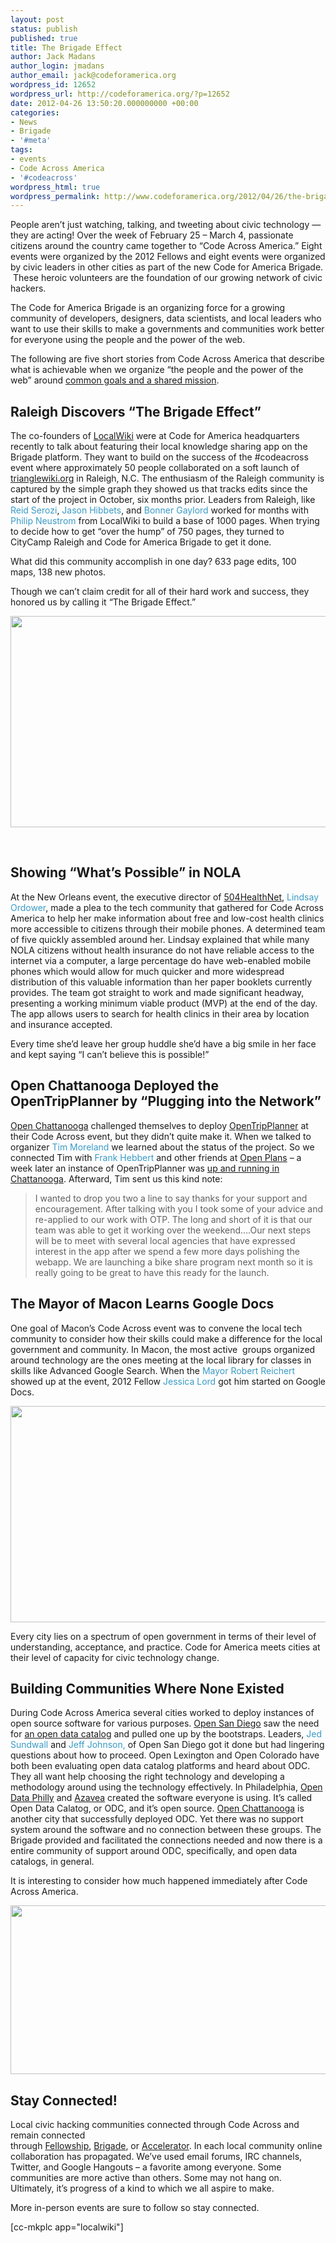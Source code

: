 ```yaml
---
layout: post
status: publish
published: true
title: The Brigade Effect
author: Jack Madans
author_login: jmadans
author_email: jack@codeforamerica.org
wordpress_id: 12652
wordpress_url: http://codeforamerica.org/?p=12652
date: 2012-04-26 13:50:20.000000000 +00:00
categories:
- News
- Brigade
- '#meta'
tags:
- events
- Code Across America
- '#codeacross'
wordpress_html: true
wordpress_permalink: http://www.codeforamerica.org/2012/04/26/the-brigade-effect/
---
```


<p>People aren’t just watching, talking, and tweeting about civic technology — they are acting! Over the week of February 25 – March 4, passionate citizens around the country came together to “Code Across America.” Eight events were organized by the 2012 Fellows and eight events were organized by civic leaders in other cities as part of the new Code for America Brigade.  These heroic volunteers are the foundation of our growing network of civic hackers.<strong><strong><br/>
</strong></strong></p>
<p dir="ltr">The Code for America Brigade is an organizing force for a growing community of developers, designers, data scientists, and local leaders who want to use their skills to make a governments and communities work better for everyone using the people and the power of the web.</p>
<p>The following are five short stories from Code Across America that describe what is achievable when we organize “the people and the power of the web” around <a href="http://brigade.codeforamerica.org/about">common goals and a shared mission</a>.</p>
<h2 dir="ltr">Raleigh Discovers “The Brigade Effect”</h2>
<p>The co-founders of <a href="http://localwiki.org/">LocalWiki</a> were at Code for America headquarters recently to talk about featuring their local knowledge sharing app on the Brigade platform. They want to build on the success of the #codeacross event where approximately 50 people collaborated on a soft launch of <a href="http://trianglewiki.org/">trianglewiki.org</a> in Raleigh, N.C. The enthusiasm of the Raleigh community is captured by the simple graph they showed us that tracks edits since the start of the project in October, six months prior. Leaders from Raleigh, like <span style="color: #399bc6;">Reid Serozi</span>, <span style="color: #399bc6;">Jason Hibbets</span>, and <span style="color: #399bc6;">Bonner Gaylord</span> worked for months with <span style="color: #399bc6;">Philip Neustrom</span> from LocalWiki to build a base of 1000 pages. When trying to decide how to get “over the hump” of 750 pages, they turned to CityCamp Raleigh and Code for America Brigade to get it done.</p>
<p>What did this community accomplish in one day? 633 page edits, 100 maps, 138 new photos.</p>
<p>Though we can’t claim credit for all of their hard work and success, they honored us by calling it “The Brigade Effect.”</p>
<p><strong><strong><img alt="" height="338px;" src="https://lh5.googleusercontent.com/Pl8WhwIT4aXLzX80Z1Xjnwg6CUs6npE0LUqKuLniTLPy6QKvS4oKDwJXpPq-HOuEZ4qadgBlCTZX0Zx-QbknmS_HpVpP7iUWfPWc0kFxYt0whWqhTus" width="661px;"/></strong></strong></p>
<p> </p>
<h2 dir="ltr">Showing “What’s Possible” in NOLA</h2>
<p>At the New Orleans event, the executive director of <a href="http://www.504healthnet.org/">504HealthNet</a>, <span style="color: #399bc6;">Lindsay Ordower</span>, made a plea to the tech community that gathered for Code Across America to help her make information about free and low-cost health clinics more accessible to citizens through their mobile phones. A determined team of five quickly assembled around her. Lindsay explained that while many NOLA citizens without health insurance do not have reliable access to the internet via a computer, a large percentage do have web-enabled mobile phones which would allow for much quicker and more widespread distribution of this valuable information than her paper booklets currently provides. The team got straight to work and made significant headway, presenting a working minimum viable product (MVP) at the end of the day. The app allows users to search for health clinics in their area by location and insurance accepted.</p>
<p>Every time she’d leave her group huddle she’d have a big smile in her face and kept saying “I can’t believe this is possible!”<strong><strong><br/>
</strong></strong></p>
<h2 dir="ltr">Open Chattanooga Deployed the OpenTripPlanner by “Plugging into the Network”</h2>
<p><a href="http://openchattanooga.com/">Open Chattanooga</a> challenged themselves to deploy <a href="http://civiccommons.org/apps/opentripplanner">OpenTripPlanner</a> at their Code Across event, but they didn’t quite make it. When we talked to organizer <span style="color: #399bc6;">Tim Moreland</span> we learned about the status of the project. So we connected Tim with <span style="color: #399bc6;">Frank Hebbert</span> and other friends at <a href="http://openplans.org/">Open Plans</a> – a week later an instance of OpenTripPlanner was <a href="http://routrcha.org/opentripplanner-webapp/#/.">up and running in Chattanooga</a>. Afterward, Tim sent us this kind note:<strong><strong><br/>
</strong></strong></p>
<blockquote>
<p dir="ltr">I wanted to drop you two a line to say thanks for your support and encouragement. After talking with you I took some of your advice and re-applied to our work with OTP. The long and short of it is that our team was able to get it working over the weekend….Our next steps will be to meet with several local agencies that have expressed interest in the app after we spend a few more days polishing the webapp. We are launching a bike share program next month so it is really going to be great to have this ready for the launch.</p>
</blockquote>
<h2 dir="ltr">The Mayor of Macon Learns Google Docs</h2>
<p>One goal of Macon’s Code Across event was to convene the local tech community to consider how their skills could make a difference for the local government and community. In Macon, the most active  groups organized around technology are the ones meeting at the local library for classes in skills like Advanced Google Search. When the <span style="color: #399bc6;">Mayor Robert Reichert</span> showed up at the event, 2012 Fellow <span style="color: #399bc6;">Jessica Lord</span> got him started on Google Docs.</p>
<p><strong><strong> <img alt="" height="346px;" src="https://lh5.googleusercontent.com/gXT7Y_40-tGR3BA20qKcGqa_GkwMPNgPT_AWvsj9mid0QTUEQ-f285DhNberSex5KvNIRiKCacBPy3_6s5pQwE2PAojiy5cjzbYhUeQlK2UsTWIct6E" width="507px;"/><br/>
</strong></strong></p>
<p>Every city lies on a spectrum of open government in terms of their level of understanding, acceptance, and practice. Code for America meets cities at their level of capacity for civic technology change.<strong><strong><br/>
</strong></strong></p>
<h2 dir="ltr">Building Communities Where None Existed</h2>
<p>During Code Across America several cities worked to deploy instances of open source software for various purposes. <a href="http://opensandiego.org/">Open San Diego</a> saw the need for <a href="http://catalog.opensandiego.org/">an open data catalog</a> and pulled one up by the bootstraps. Leaders, <span style="color: #399bc6;">Jed Sundwall</span> and <span style="color: #399bc6;">Jeff Johnson,</span> of Open San Diego got it done but had lingering questions about how to proceed. Open Lexington and Open Colorado have both been evaluating open data catalog platforms and heard about ODC. They all want help choosing the right technology and developing a methodology around using the technology effectively. In Philadelphia, <a href="http://opendataphilly.org/">Open Data Philly</a> and <a href="http://www.azavea.com/">Azavea</a> created the software everyone is using. It’s called Open Data Calatog, or ODC, and it’s open source. <a href="http://openchattanooga.com/">Open Chattanooga</a> is another city that successfully deployed ODC. Yet there was no support system around the software and no connection between these groups. The Brigade provided and facilitated the connections needed and now there is a entire community of support around ODC, specifically, and open data catalogs, in general.<strong><strong></strong></strong></p>
<p>It is interesting to consider how much happened immediately after Code Across America.</p>
<p><strong><strong><img alt="" height="270px;" src="https://lh5.googleusercontent.com/KYOFBhgZPsH_Luv9uogp8TEOaefgTDQ4FWkS3EJxMWGNPUduw6fL_3j3HNUW7MfU-vAEe05UEm1XdMxQ8XGc3v3DClhdME-jk1pzn0Vr6j6Zen5pBpc" width="622px;"/><br/>
</strong></strong></p>
<h2 dir="ltr">Stay Connected!</h2>
<p>Local civic hacking communities connected through Code Across and remain connected<br/>
through <a href="http://codeforamerica.org/fellowhship" target="_blank">Fellowship</a>, <a href="http://brigade.codeforamerica.org" target="_blank">Brigade</a>, or <a href="http://codeforaemerica.org/accelerator" target="_blank">Accelerator</a>. In each local community online collaboration has propagated. We’ve used email forums, IRC channels, Twitter, and Google Hangouts – a favorite among everyone. Some communities are more active than others. Some may not hang on. Ultimately, it’s progress of a kind to which we all aspire to make.<strong id="internal-source-marker_0.9519676703494042"></strong></p>
<p>More in-person events are sure to follow so stay connected.</p>
<p>[cc-mkplc app="localwiki"]</p>
